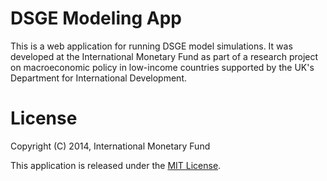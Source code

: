 # DSGE Modeling App

This is a web application for running DSGE model simulations. It was developed at the International Monetary Fund as part of a research project on macroeconomic policy in low-income countries supported by the UK's Department for International Development.

# License

Copyright (C) 2014, International Monetary Fund

This application is released under the [MIT License](http://opensource.org/licenses/MIT). 